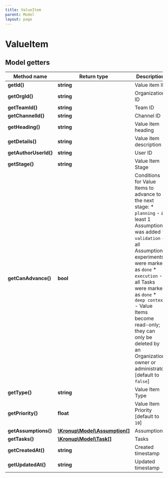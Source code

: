 ```yaml
---
title: ValueItem
parent: Model
layout: page
---
```


# ValueItem

## Model getters

Method name | Return type | Description
------------ | ------------- | -------------
**getId()** | **string** | Value item ID
**getOrgId()** | **string** | Organization ID
**getTeamId()** | **string** | Team ID
**getChannelId()** | **string** | Channel ID
**getHeading()** | **string** | Value item heading
**getDetails()** | **string** | Value item description
**getAuthorUserId()** | **string** | User ID
**getStage()** | **string** | Value Item Stage
**getCanAdvance()** | **bool** | Conditions for Value Items to advance to the next stage:    * `planning` - at least 1 Assumption was added   * `validation` - all Assumption experiments were marked as `done`   * `execution` - all Tasks were marked as `done`   * `deep context` - Value Items become read-only; they can only be deleted by an Organization owner or administrator [default to `false`]
**getType()** | **string** | Value Item Type
**getPriority()** | **float** | Value Item Priority [default to `10`]
**getAssumptions()** | [**\Kronup\Model\Assumption[]**](../Assumption) | Assumptions
**getTasks()** | [**\Kronup\Model\Task[]**](../Task) | Tasks
**getCreatedAt()** | **string** | Created timestamp
**getUpdatedAt()** | **string** | Updated timestamp

